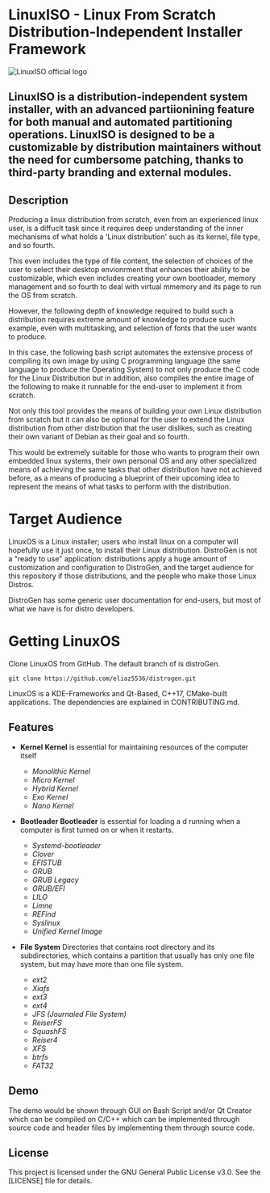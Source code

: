 # LinuxISO - Linux From Scratch Distribution-Independent Installer Framework

![LinuxISO official logo](https://github.com/user-attachments/assets/5aea1be6-8105-446a-a43e-d773d17531ab)

LinuxISO is a distribution-independent system installer, with an advanced partiionining feature for both manual and automated partitioning operations. LinuxISO is designed to be a customizable by distribution maintainers without the need for cumbersome patching, thanks to third-party branding and external modules.
----------------------------------------------------------------------------------------------------------------------------

## Description
Producing a linux distribution from scratch, even from an experienced linux user, is a diffuclt task since it requires deep understanding of the inner mechanisms of what holds a 'Linux distribution' such as its kernel, file type, and so fourth.

This even includes the type of file content, the selection of choices of the user to select their desktop envionrment that enhances their ability to be customizable, which even includes creating your own bootloader, memory management and so fourth
to deal with virtual mmemory and its page to run the OS from scratch.

However, the following depth of knowledge required to build such a distribution requires extreme amount of knowledge to produce such example, even with multitasking, and selection of fonts that the user wants to produce.

In this case, the following bash script automates the extensive process of compiling its own image by using C programming language (the same language to produce the Operating System) to not only produce the C code for the Linux Distribution but in addition,
also compiles the entire image of the following to make it runnable for the end-user to implement it from scratch.

Not only this tool provides the means of building your own Linux distribution from scratch but it can also be optional for the user to extend the Linux distribution from other distribution that the user dislikes, such as creating their own variant of Debian 
as their goal and so fourth.

This would be extremely suitable for those who wants to program their own embedded linux systems, their own personal OS and any other specialized means of achieving the same tasks that other distribution have not achieved before, as a means of 
producing a blueprint of their upcoming idea to represent the means of what tasks to perform with the distribution.

# Target Audience
LinuxOS is a Linux installer; users who install linux on a computer will hopefully use it just once, to install their Linux distribution. DistroGen is not a "ready to use" application: distributions apply a huge amount of customization and configuration to DistroGen, and the target audience for this repository if those distributions, and the people who make those Linux Distros.

DistroGen has some generic user documentation for end-users, but most of what we have is for distro developers.

# Getting LinuxOS
Clone LinuxOS from GitHub. The default branch of is distroGen.

```
git clone https://github.com/eliaz5536/distrogen.git
```

LinuxOS is a KDE-Frameworks and Qt-Based, C++17, CMake-built applications. The dependencies are explained in CONTRIBUTING.md.

## Features
- **Kernel**
  **Kernel** is essential for maintaining resources of the computer itself 
  - _Monolithic Kernel_
  - _Micro Kernel_
  - _Hybrid Kernel_
  - _Exo Kernel_
  - _Nano Kernel_

- **Bootleader**
  **Bootleader** is essential for loading a d running when a computer is first turned on or when it restarts.
  - _Systemd-bootleader_
  - _Clover_
  - _EFISTUB_
  - _GRUB_
  - _GRUB Legacy_
  - _GRUB/EFI_
  - _LILO_
  - _Limne_
  - _REFind_
  - _Syslinux_
  - _Unified Kernel Image_

- **File System**
  Directories that contains root directory and its subdirectories, which contains a partition that usually has only one file system, but may have more than one file system.
  -  _ext2_
  -  _Xiafs_
  -  _ext3_ 
  -  _ext4_
  -  _JFS (Journaled File System)_
  -  _ReiserFS_
  -  _SquashFS_
  -  _Reiser4_
  -  _XFS_
  -  _btrfs_
  -  _FAT32_

## Demo
The demo would be shown through GUI on Bash Script and/or Qt Creator which can be compiled on C/C++ which can be implemented through source code and header files by implementing them through source code.

## License
This project is licensed under the GNU General Public License v3.0. See the [LICENSE] file for details.
